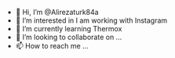 - 👋 Hi, I’m @Alirezaturk84a
- 👀 I’m interested in I am working with Instagram 
- 🌱 I’m currently learning  Thermox
- 💞️ I’m looking to collaborate on ...
- 📫 How to reach me ...

<!---
Alirezaturk84a/Alirezaturk84a is a ✨ special ✨ repository because its `README.md` (this file) appears on your GitHub profile.
You can click the Preview link to take a look at your changes.
--->

